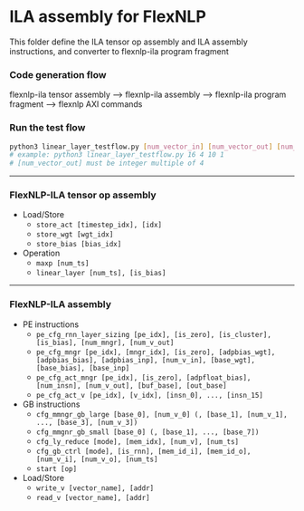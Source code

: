 # ILA assembly for FlexNLP
This folder define the ILA tensor op assembly and ILA assembly instructions, and converter to flexnlp-ila program fragment

### Code generation flow
flexnlp-ila tensor assembly --> flexnlp-ila assembly --> flexnlp-ila program fragment --> flexnlp AXI commands

### Run the test flow
```bash
python3 linear_layer_testflow.py [num_vector_in] [num_vector_out] [num_timestep] [is_bias]
# example: python3 linear_layer_testflow.py 16 4 10 1
# [num_vector_out] must be integer multiple of 4
```
---

### FlexNLP-ILA tensor op assembly
- Load/Store
  - `store_act [timestep_idx], [idx]`
  - `store_wgt [wgt_idx]`
  - `store_bias [bias_idx]`
- Operation
  - `maxp [num_ts]`
  - `linear_layer [num_ts], [is_bias]`

---

### FlexNLP-ILA assembly
- PE instructions
  - `pe_cfg_rnn_layer_sizing [pe_idx], [is_zero], [is_cluster], [is_bias], [num_mngr], [num_v_out]`
  - `pe_cfg_mngr [pe_idx], [mngr_idx], [is_zero], [adpbias_wgt], [adpbias_bias], [adpbias_inp], [num_v_in], [base_wgt], [base_bias], [base_inp]`
  - `pe_cfg_act_mngr [pe_idx], [is_zero], [adpfloat_bias], [num_insn], [num_v_out], [buf_base], [out_base]`
  - `pe_cfg_act_v [pe_idx], [v_idx], [insn_0], ..., [insn_15]`
- GB instructions
  - `cfg_mmngr_gb_large [base_0], [num_v_0] (, [base_1], [num_v_1], ..., [base_3], [num_v_3])`
  - `cfg_mmgnr_gb_small [base_0] (, [base_1], ..., [base_7])`
  - `cfg_ly_reduce [mode], [mem_idx], [num_v], [num_ts]`
  - `cfg_gb_ctrl [mode], [is_rnn], [mem_id_i], [mem_id_o], [num_v_i], [num_v_o], [num_ts]`
  - `start [op]`
- Load/Store
  - `write_v [vector_name], [addr]`
  - `read_v [vector_name], [addr]`
